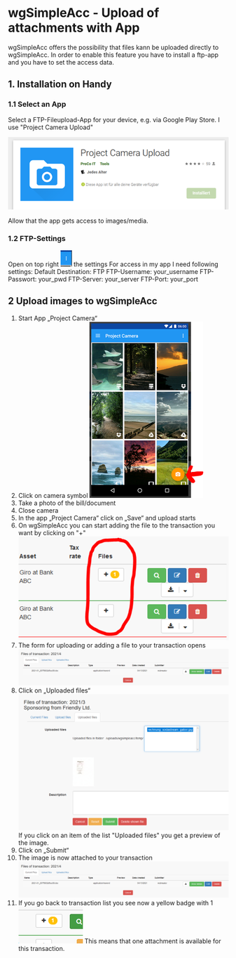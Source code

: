 # wgSimpleAcc - Upload of attachments with App

wgSimpleAcc offers the possibility that files kann be uploaded directly to wgSimpleAcc. In order to enable this feature you have to install a ftp-app and you have to set the access data.

## 1. Installation on Handy
### 1.1 Select an App
Select a FTP-Fileupload-App for your device, e.g. via Google Play Store.
I use "Project Camera Upload"

![Upload files](../../.gitbook/assets/en_appupload_1.png)

Allow that the app gets access to images/media.

### 1.2 FTP-Settings
Open on top right ![Upload von Anlagen](../../.gitbook/assets/en_appupload_2.png) the settings
For access in my app I need following settings:
Default Destination:	FTP
FTP-Username:	your_username
FTP-Passwort:	your_pwd
FTP-Server:	your_server
FTP-Port:	your_port

## 2 Upload images to wgSimpleAcc
1)	Start App „Project Camera“
2)	Click on camera symbol
      ![Upload files](../../.gitbook/assets/en_appupload_3.png)
3)	Take a photo of the bill/document
4)	Close camera
5)	In the app „Project Camera“ click on „Save“ and upload starts
6)	On wgSimpleAcc you can start adding the file to the transaction you want by clicking on "+"
      ![Upload files](../../.gitbook/assets/en_files_1.png)
7)	The form for uploading or adding a file to your transaction opens
      ![Upload files](../../.gitbook/assets/en_files_2.png)
8)	Click on „Uploaded files“
      ![Upload files](../../.gitbook/assets/en_files_4.png)
If you click on an item of the list "Uploaded files" you get a preview of the image.
9)	Click on „Submit“
10)	The image is now attached to your transaction
       ![Upload files](../../.gitbook/assets/en_files_2.png)
11)	If you go back to transaction list you see now a yellow badge with 1
       ![Upload files](../../.gitbook/assets/en_files_5.png)
This means that one attachment is available for this transaction.
       
